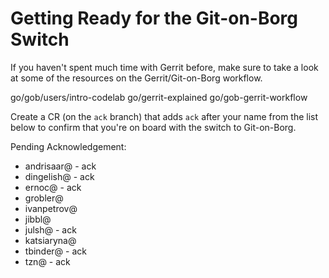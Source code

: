 # Getting Ready for the Git-on-Borg Switch

If you haven't spent much time with Gerrit before, make sure to take a look at
some of the resources on the Gerrit/Git-on-Borg workflow.

go/gob/users/intro-codelab go/gerrit-explained go/gob-gerrit-workflow

Create a CR (on the `ack` branch) that adds `ack` after your name from the list
below to confirm that you're on board with the switch to Git-on-Borg.

Pending Acknowledgement:

- andrisaar@ - ack
- dingelish@ - ack
- ernoc@ - ack
- grobler@
- ivanpetrov@
- jibbl@
- julsh@ - ack
- katsiaryna@
- tbinder@ - ack
- tzn@ - ack
